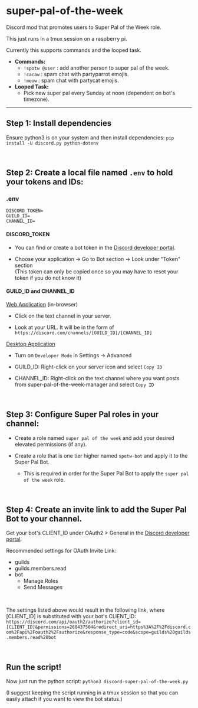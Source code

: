 # super-pal-of-the-week
Discord mod that promotes users to Super Pal of the Week role.

This just runs in a tmux session on a raspberry pi.

Currently this supports commands and the looped task.
- **Commands:**
  - `!spotw @user` : add another person to super pal of the week.
  - `!cacaw` : spam chat with partyparrot emojis.
  - `!meow` : spam chat with partycat emojis.
- **Looped Task:**
  - Pick new super pal every Sunday at noon (dependent on bot's timezone).

--------

## Step 1: Install dependencies
Ensure python3 is on your system and then install dependencies: `pip install -U discord.py python-dotenv`

<br/>

## Step 2: Create a local file named `.env` to hold your tokens and IDs:

### .env
```
DISCORD_TOKEN=
GUILD_ID=
CHANNEL_ID=
```

#### DISCORD\_TOKEN
- You can find or create a bot token in the [Discord developer portal](https://discord.com/developers/applications/).

- Choose your application -> Go to Bot section -> Look under "Token" section \
(This token can only be copied once so you may have to reset your token if you do not know it)

#### GUILD\_ID and CHANNEL\_ID
[Web Application](https://discord.com/app) (in-browser)

- Click on the text channel in your server.

- Look at your URL. It will be in the form of `https://discord.com/channels/[GUILD_ID]/[CHANNEL_ID]`

[Desktop Application](https://discord.com/download)

- Turn on `Developer Mode` in Settings -> Advanced

- GUILD\_ID: Right-click on your server icon and select `Copy ID`

- CHANNEL\_ID: Right-click on the text channel where you want posts from super-pal-of-the-week-manager and select `Copy ID`

<br/>

## Step 3: Configure Super Pal roles in your channel:

- Create a role named `super pal of the week` and add your desired elevated permissions (if any).

- Create a role that is one tier higher named `spotw-bot` and apply it to the Super Pal Bot.
  - This is required in order for the Super Pal Bot to apply the `super pal of the week` role.

<br/>

## Step 4: Create an invite link to add the Super Pal Bot to your channel.

Get your bot's CLIENT\_ID under OAuth2 > General in the [Discord developer portal](https://discord.com/developers/applications/).

Recommended settings for OAuth Invite Link:
- guilds
- guilds.members.read
- bot
  - Manage Roles
  - Send Messages

<br/>

The settings listed above would result in the following link, where [CLIENT\_ID] is substituted with your bot's CLIENT\_ID:
`https://discord.com/api/oauth2/authorize?client_id=[CLIENT_ID]&permissions=268437504&redirect_uri=https%3A%2F%2Fdiscord.com%2Fapi%2Foauth2%2Fauthorize&response_type=code&scope=guilds%20guilds.members.read%20bot`

<br/>

## Run the script!
Now just run the python script: `python3 discord-super-pal-of-the-week.py`

(I suggest keeping the script running in a tmux session so that you can easily attach if you want to view the bot status.)
